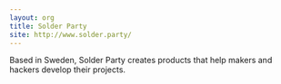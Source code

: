 ```yaml
---
layout: org
title: Solder Party
site: http://www.solder.party/
---
```

Based in Sweden, Solder Party creates products that help makers and hackers develop their projects.
